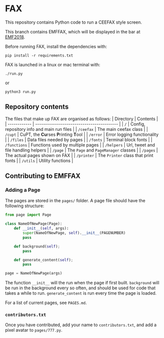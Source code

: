 # FAX
This repository contains Python code to run a CEEFAX style screen.

This branch contains EMFFAX, which will be displayed in the bar at [EMF2018](https://emfcamp.org).

Before running FAX, install the dependencies with:

```shell
pip install -r requirements.txt
```

FAX is launched in a linux or mac terminal with:

```shell
./run.py
```

or

```shell
python3 run.py
```

## Repository contents
The files that make up FAX are organised as follows:
| Directory    | Contents                                   |
| ------------ | ------------------------------------------ |
| `/`          | Config, repository info and main run files |
| `/ceefax`    | The main ceefax class                      |
| `/cupt`      | CuPT, the **Cu**rses **P**rinting **T**ool |
| `/error`     | Error logging functionality                |
| `/files`     | Data files needed by pages                 |
| `/fonts`     | Terminal block fonts                       |
| `/functions` | Functions used by multiple pages           |
| `/helpers`   | Url, tweet and file handling helpers       |
| `/page`      | The `Page` and `PageManager` classes       |
| `/pages`     | The actual pages shown on FAX              |
| `/printer`   | The `Printer` class that print fonts       |
| `/utils`     | Utility functions                          |

## Contributing to EMFFAX
### Adding a Page
The pages are stored in the `pages/` folder. A page file should have the following structure:

```python
from page import Page

class NameOfNewPage(Page):
    def __init__(self, args):
        super(NameOfNewPage, self).__init__(PAGENUMBER)
        pass

    def background(self);
        pass

    def generate_content(self);
        pass

page = NameOfNewPage(args)
```

The function `__init__` will the run when the page if first built. `background` will be run in the background every so often,
and should be used for code that takes a while to run. `generate_content` is run every time the page is loaded.

For a list of current pages, see `PAGES.md`.

### `contributors.txt`
Once you have contributed, add your name to `contributors.txt`, and add a pixel avatar to `pages/777.py`.

